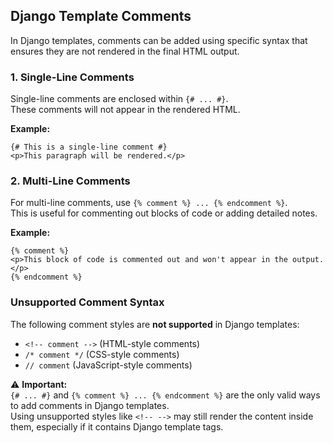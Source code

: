 ## Django Template Comments

In Django templates, comments can be added using specific syntax that ensures they are not rendered in the final HTML output.

### 1. Single-Line Comments
Single-line comments are enclosed within `{# ... #}`.  
These comments will not appear in the rendered HTML.

**Example:**
```django
{# This is a single-line comment #}
<p>This paragraph will be rendered.</p>
```

### 2. Multi-Line Comments
For multi-line comments, use `{% comment %} ... {% endcomment %}`.  
This is useful for commenting out blocks of code or adding detailed notes.

**Example:**
```django
{% comment %}
<p>This block of code is commented out and won't appear in the output.</p>
{% endcomment %}
```

### Unsupported Comment Syntax
The following comment styles are **not supported** in Django templates:
- `<!-- comment -->` (HTML-style comments)  
- `/* comment */` (CSS-style comments)  
- `// comment` (JavaScript-style comments)  

⚠️ **Important:**  
`{# ... #}` and `{% comment %} ... {% endcomment %}` are the only valid ways to add comments in Django templates.  
Using unsupported styles like `<!-- -->` may still render the content inside them, especially if it contains Django template tags.
